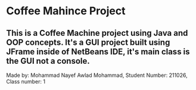 # Coffee Mahince Project
## This is a Coffee Machine project using Java and OOP concepts. It's a GUI project built using JFrame inside of NetBeans IDE, it's main class is the GUI not a console.
Made by: Mohammad Nayef Awlad Mohammad, Student Number: 211026, Class number: 1
